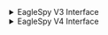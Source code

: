 <details>
  <summary>EagleSpy V3 Interface</summary>
  <img src="https://github.com/user-attachments/assets/27490108-ccd3-4a8c-8094-3464291465e7" alt="1" />
</details>

<details>
  <summary>EagleSpy V4 Interface</summary>
  <img src="https://github.com/user-attachments/assets/20af6a5a-a219-43cf-80d1-6e61028e5023" alt="1" />
</details>
